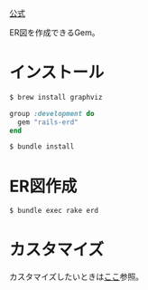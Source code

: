 [公式](http://rails-erd.rubyforge.org)  

ER図を作成できるGem。

# インストール

```bash
$ brew install graphviz
```

```ruby
group :development do
  gem "rails-erd"
end
```

```bash
$ bundle install
```

# ER図作成

```bash
$ bundle exec rake erd
```

# カスタマイズ

カスタマイズしたいときは[ここ](http://rails-erd.rubyforge.org/customise.html)参照。
